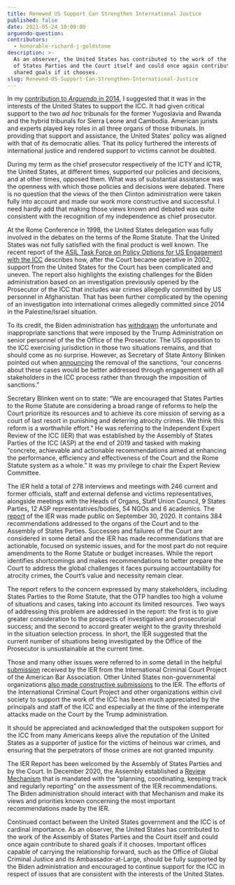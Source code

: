 ```yaml
---
title: Renewed US Support Can Strengthen International Justice
published: false
date: 2021-05-24 10:00:00
arguendo-question:
contributors:
  - honorable-richard-j-goldstone
description: >-
  As an observer, the United States has contributed to the work of the Assembly
  of States Parties and the Court itself and could once again contribute to
  shared goals if it chooses.
slug: Renewed-US-Support-Can-Strengthen-International-Justice
---
```


In my [contribution to *Arguendo* in 2014](https://www.international-criminal-justice-today.org/arguendo/only-two-decades-ago-there-was-no-international-criminal-justice/), I suggested that it was in the interests of the United States to support the ICC. It had given critical support to the two *ad hoc* tribunals for the former Yugoslavia and Rwanda and the hybrid tribunals for Sierra Leone and Cambodia. American jurists and experts played key roles in all three organs of those tribunals. In providing that support and assistance, the United States' policy was aligned with that of its democratic allies. That its policy furthered the interests of international justice and rendered support to victims cannot be doubted.

During my term as the chief prosecutor respectively of the ICTY and ICTR, the United States, at different times, supported our policies and decisions, and at other times, opposed them. What was of substantial assistance was the openness with which those policies and decisions were debated. There is no question that the views of the then Clinton administration were taken fully into account and made our work more constructive and successful. I need hardly add that making those views known and debated was quite consistent with the recognition of my independence as chief prosecutor.

At the Rome Conference in 1998, the United States delegation was fully involved in the debates on the terms of the Rome Statute. That the United States was not fully satisfied with the final product is well known. The recent report of the [ASIL Task Force on Policy Options for US Engagement with the ICC](https://www.asil-us-icc-task-force.org/)&nbsp;describes how, after the Court became operative in 2002, support from the United States for the Court has been complicated and uneven. The report also highlights the existing challenges for the Biden administration based on an investigation previously opened by the Prosecutor of the ICC that includes war crimes allegedly committed by US personnel in Afghanistan. That has been further complicated by the opening of an investigation into international crimes allegedly committed since 2014 in the Palestine/Israel situation.

To its credit, the Biden administration has [withdrawn](https://www.federalregister.gov/documents/2021/04/07/2021-07239/termination-of-emergency-with-respect-to-the-international-criminal-court) the unfortunate and inappropriate sanctions that were imposed by the Trump Administration on senior personnel of the the Office of the Prosecutor. The US opposition to the ICC exercising jurisdiction in those two situations remains, and that should come as no surprise. However, as Secretary of State Antony Blinken pointed out when [announcing](https://www.state.gov/ending-sanctions-and-visa-restrictions-against-personnel-of-the-international-criminal-court/) the removal of the sanctions, “our concerns about these cases would be better addressed through engagement with all stakeholders in the ICC process rather than through the imposition of sanctions.”

Secretary Blinken went on to state: “We are encouraged that States Parties to the Rome Statute are considering a broad range of reforms to help the Court prioritize its resources and to achieve its core mission of serving as a court of last resort in punishing and deterring atrocity crimes. We think this reform is a worthwhile effort.” He was referring to the Independent Expert Review of the ICC (IER) that was established by the Assembly of States Parties of the ICC (ASP) at the end of 2019 and tasked with making “concrete, achievable and actionable recommendations aimed at enhancing the performance, efficiency and effectiveness of the Court and the Rome Statute system as a whole.” It was my privilege to chair the Expert Review Committee.

The IER held a total of 278 interviews and meetings with 246 current and former officials, staff and external defense and victims representatives, alongside meetings with the Heads of Organs, Staff Union Council, 9 States Parties, 12 ASP representatives/bodies, 54 NGOs and 6 academics. The [report](https://asp.icc-cpi.int/iccdocs/asp_docs/ASP19/IER-Final-Report-ENG.pdf) of the IER was made public on September 30, 2020. It contains 384 recommendations addressed to the organs of the Court and to the Assembly of States Parties. Successes and failures of the Court are considered in some detail and the IER has made recommendations that are actionable, focused on systemic issues, and for the most part do not require amendments to the Rome Statute or budget increases. While the report identifies shortcomings and makes recommendations to better prepare the Court to address the global challenges it faces pursuing accountability for atrocity crimes, the Court’s value and necessity remain clear.

The report refers to the concern expressed by many stakeholders, including States Parties to the Rome Statute, that the OTP handles too high a volume of situations and cases, taking into account its limited resources. Two ways of addressing this problem are addressed in the report: the first is to give greater consideration to the prospects of investigative and prosecutorial success; and the second to accord greater weight to the gravity threshold in the situation selection process. In short, the IER suggested that the current number of situations being investigated by the Office of the Prosecutor is unsustainable at the current time.

Those and many other issues were referred to in some detail in the helpful [submission](https://www.international-criminal-justice-today.org/news/in-conjunction-with-icc-project-criminal-justice-section-submits-comments-to-independent-expert-review-of-the-international-criminal-court/) received by the IER from the International Criminal Court Project of the American Bar Association. Other United States non-governmental organizations [also made constructive submissions](https://www.coalitionfortheicc.org/civil-societys-views-icc-review) to the IER. The efforts of the International Criminal Court Project and other organizations within civil society to support the work of the ICC has been much appreciated by the principals and staff of the ICC and especially at the time of the intemperate attacks made on the Court by the Trump administration.&nbsp;

It should be appreciated and acknowledged that the outspoken support for the ICC from many Americans keeps alive the reputation of the United States as a supporter of justice for the victims of heinous war crimes, and ensuring that the perpetrators of those crimes are not granted impunity.

The IER Report has been welcomed by the Assembly of States Parties and by the Court. In December 2020, the Assembly established a [Review Mechanism](https://asp.icc-cpi.int/en_menus/asp/Review-Court/Pages/Review-Mechanism.aspx) that is mandated with the “planning, coordinating, keeping track and regularly reporting” on the assessment of the IER recommendations. The Biden administration should interact with that Mechanism and make its views and priorities known concerning the most important recommendations made by the IER.

Continued contact between the United States government and the ICC is of cardinal importance. As an observer, the United States has contributed to the work of the Assembly of States Parties and the Court itself and could once again contribute to shared goals if it chooses. Important offices capable of carrying the relationship forward, such as the Office of Global Criminal Justice and its Ambassador-at-Large, should be fully supported by the Biden administration and encouraged to continue support for the ICC in respect of issues that are consistent with the interests of the United States.
